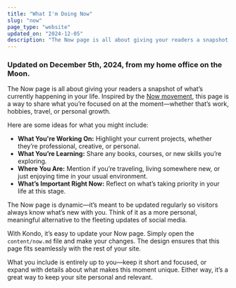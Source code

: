 ```yaml
---
title: "What I'm Doing Now"
slug: "now"
page_type: "website"
updated_on: "2024-12-05"
description: "The Now page is all about giving your readers a snapshot of what’s currently happening in your life."
---
```


### Updated on December 5th, 2024, from my home office on the Moon.

The Now page is all about giving your readers a snapshot of what’s currently happening in your life. Inspired by the [Now movement](https://nownownow.com), this page is a way to share what you’re focused on at the moment—whether that’s work, hobbies, travel, or personal growth.

Here are some ideas for what you might include:
- **What You're Working On:** Highlight your current projects, whether they’re professional, creative, or personal.
- **What You’re Learning:** Share any books, courses, or new skills you’re exploring.
- **Where You Are:** Mention if you’re traveling, living somewhere new, or just enjoying time in your usual environment.
- **What’s Important Right Now:** Reflect on what’s taking priority in your life at this stage.

The Now page is dynamic—it’s meant to be updated regularly so visitors always know what’s new with you. Think of it as a more personal, meaningful alternative to the fleeting updates of social media.

With Kondo, it’s easy to update your Now page. Simply open the `content/now.md` file and make your changes. The design ensures that this page fits seamlessly with the rest of your site.

What you include is entirely up to you—keep it short and focused, or expand with details about what makes this moment unique. Either way, it’s a great way to keep your site personal and relevant.